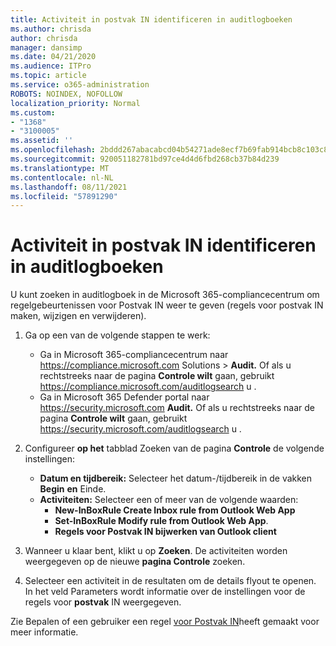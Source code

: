 ```yaml
---
title: Activiteit in postvak IN identificeren in auditlogboeken
ms.author: chrisda
author: chrisda
manager: dansimp
ms.date: 04/21/2020
ms.audience: ITPro
ms.topic: article
ms.service: o365-administration
ROBOTS: NOINDEX, NOFOLLOW
localization_priority: Normal
ms.custom:
- "1368"
- "3100005"
ms.assetid: ''
ms.openlocfilehash: 2bddd267abacabcd04b54271ade8ecf7b69fab914bcb8c103c806c31a388d2f5
ms.sourcegitcommit: 920051182781bd97ce4d4d6fbd268cb37b84d239
ms.translationtype: MT
ms.contentlocale: nl-NL
ms.lasthandoff: 08/11/2021
ms.locfileid: "57891290"
---
```

# <a name="identify-inbox-rule-activity-in-audit-logs"></a>Activiteit in postvak IN identificeren in auditlogboeken

U kunt zoeken in auditlogboek in de Microsoft 365-compliancecentrum om regelgebeurtenissen voor Postvak IN weer te geven (regels voor postvak IN maken, wijzigen en verwijderen).

1. Ga op een van de volgende stappen te werk:
   - Ga in Microsoft 365-compliancecentrum naar <https://compliance.microsoft.com> Solutions  \> **Audit.** Of als u rechtstreeks naar de pagina **Controle wilt** gaan, gebruikt <https://compliance.microsoft.com/auditlogsearch> u .
   - Ga in Microsoft 365 Defender portal naar <https://security.microsoft.com> **Audit.** Of als u rechtstreeks naar de pagina **Controle wilt** gaan, gebruikt <https://security.microsoft.com/auditlogsearch> u .

2. Configureer **op het** tabblad Zoeken van de pagina **Controle** de volgende instellingen:
   - **Datum en tijdbereik:** Selecteer het datum-/tijdbereik in de vakken **Begin** **en** Einde.
   - **Activiteiten:** Selecteer een of meer van de volgende waarden:
     - **New-InBoxRule Create Inbox rule from Outlook Web App**
     - **Set-InBoxRule Modify rule from Outlook Web App**.
     - **Regels voor Postvak IN bijwerken van Outlook client**

3. Wanneer u klaar bent, klikt u op **Zoeken**. De activiteiten worden weergegeven op de nieuwe **pagina Controle** zoeken.

4. Selecteer een activiteit in de resultaten om de details flyout te openen. In het veld Parameters wordt informatie over de instellingen voor de regels voor **postvak** IN weergegeven.

Zie Bepalen of een gebruiker een regel [voor Postvak IN](https://docs.microsoft.com/microsoft-365/compliance/auditing-troubleshooting-scenarios#determine-if-a-user-created-an-inbox-rule)heeft gemaakt voor meer informatie.
